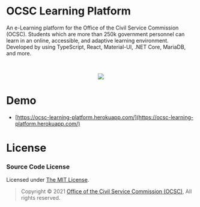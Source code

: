 # OCSC Learning Platform

An e-Learning platform for the Office of the Civil Service Commission (OCSC). Students which are more than 250k government personnel can learn in an online, accessible, and adaptive learning environment. Developed by using TypeScript, React, Material-UI, .NET Core, MariaDB, and more.

<br>
<p align="center">
  <img src="https://bellmcp.work/img/SeniorProj_OCSC-min.jpg" />
</p>

# Demo

- [https://ocsc-learning-platform.herokuapp.com/](https://ocsc-learning-platform.herokuapp.com/)

# License

### Source Code License

Licensed under [The MIT License](https://github.com/bellmcp/OCSC-Learning-Platform/blob/master/LICENSE).

> Copyright © 2021 [Office of the Civil Service Commission (OCSC)](https://www.ocsc.go.th/), All rights reserved.
